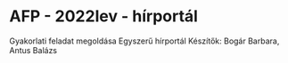 # AFP - 2022lev - hírportál
Gyakorlati feladat megoldása
Egyszerű hírportál 
Készítők: Bogár Barbara, Antus Balázs

